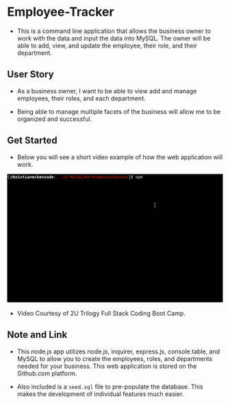 # Employee-Tracker

* This is a command line application that allows the business owner to work with the data and input the data into MySQL. The owner will be able to add, view, and update the employee, their role, and their department.

## User Story

* As a business owner, I want to be able to view add and manage employees, their roles, and each department.

* Being able to manage multiple facets of the business will allow me to be organized and successful.

## Get Started

* Below you will see a short video example of how the web application will work.

![Employee Tracker](assets/employee-tracker.gif)

* Video Courtesy of 2U Trilogy Full Stack Coding Boot Camp.

## Note and Link

* This node.js app utilizes node.js, inquirer, express.js, console.table, and MySQL to allow you to create the employees, roles, and departments needed for your business. This web application is stored on the Github.com platform.

* Also included is a `seed.sql` file to pre-populate the database. This makes the development of individual features much easier.